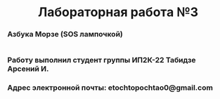 <h1 align="center">Лабораторная работа №3</h1>
<h3>Азбука Морзе (SOS лампочкой)</h3>
<h1/>
<h3>Работу выполнил студент группы ИП2К-22 Табидзе Арсений И.</h3>
<h3>Адрес электронной почты: etochtopochtao0@gmail.com</h3>
